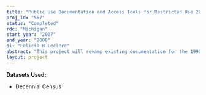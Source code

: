 ```yaml
---
title: "Public Use Documentation and Access Tools for Restricted Use 2000 Decennial Census Public Use Microfile"
proj_id: "567"
status: "Completed"
rdc: "Michigan"
start_year: "2007"
end_year: "2008"
pi: "Felicia B Leclere"
abstract: "This project will revamp existing documentation for the 1990 and 2000 decennial census micro data files currently available at Inter-University Consortium for Political and Social Research (ICPSR). The improved documentation will include information on the additional variables and codes available to researchers in the Census Bureau’s Research Data Centers as well as relabel already publicly available variables to match internal documentation. Documentation also will include elements such as procedural histories, enumerator instructions, enumeration forms, and descriptive text from published Census Bureau volumes that explain how data are organized, details tabulation methods, and provides other information useful to users."
layout: project
---
```


**Datasets Used:**

  - Decennial Census 

